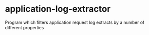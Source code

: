 # application-log-extractor
Program which filters application request log extracts by a number of different properties
